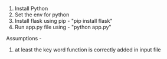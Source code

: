 

1. Install Python 
2. Set the env  for python
3. Install flask using pip - "pip install flask" 
4. Run app.py file using - "python app.py"


Assumptions -

1. at least the key word function is correctly added in input file 
